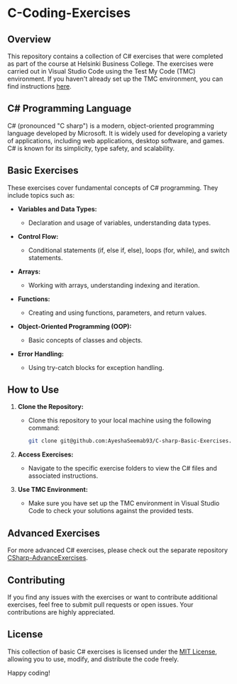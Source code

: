 # C-Coding-Exercises

## Overview

This repository contains a collection of C# exercises that were completed as part of the course at Helsinki Business College. The exercises were carried out in Visual Studio Code using the Test My Code (TMC) environment. If you haven't already set up the TMC environment, you can find instructions [here](https://www.mooc.fi/installation/vscode/#kirjautuminen-ohjelmointiymp%C3%A4rist%C3%B6%C3%B6n).

## C# Programming Language

C# (pronounced "C sharp") is a modern, object-oriented programming language developed by Microsoft. It is widely used for developing a variety of applications, including web applications, desktop software, and games. C# is known for its simplicity, type safety, and scalability.

## Basic Exercises

These exercises cover fundamental concepts of C# programming. They include topics such as:

- **Variables and Data Types:**
  - Declaration and usage of variables, understanding data types.

- **Control Flow:**
  - Conditional statements (if, else if, else), loops (for, while), and switch statements.

- **Arrays:**
  - Working with arrays, understanding indexing and iteration.

- **Functions:**
  - Creating and using functions, parameters, and return values.

- **Object-Oriented Programming (OOP):**
  - Basic concepts of classes and objects.

- **Error Handling:**
  - Using try-catch blocks for exception handling.

## How to Use

1. **Clone the Repository:**
   - Clone this repository to your local machine using the following command:
     ```bash
     git clone git@github.com:AyeshaSeemab93/C-sharp-Basic-Exercises.git
     ```

2. **Access Exercises:**
   - Navigate to the specific exercise folders to view the C# files and associated instructions.

3. **Use TMC Environment:**
   - Make sure you have set up the TMC environment in Visual Studio Code to check your solutions against the provided tests.

## Advanced Exercises

For more advanced C# exercises, please check out the separate repository [CSharp-AdvanceExercises](https://github.com/AyeshaSeemab93/CSharp-AdvanceExercises).

## Contributing

If you find any issues with the exercises or want to contribute additional exercises, feel free to submit pull requests or open issues. Your contributions are highly appreciated.

## License

This collection of basic C# exercises is licensed under the [MIT License](LICENSE), allowing you to use, modify, and distribute the code freely.

Happy coding!
